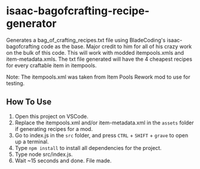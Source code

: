 # isaac-bagofcrafting-recipe-generator
Generates a bag_of_crafting_recipes.txt file using BladeCoding's isaac-bagofcrafting code as the base. Major credit to him for all of his crazy work on the bulk of this code. This will work with modded itempools.xmls and item-metadata.xmls. The txt file generated will have the 4 cheapest recipes for every craftable item in itempools.

Note: The itempools.xml was taken from Item Pools Rework mod to use for testing. 

## How To Use
1) Open this project on VSCode.
2) Replace the itempools.xml and/or item-metadata.xml in the `assets` folder if generating recipes for a mod.
3) Go to index.js in the `src` folder, and press `CTRL` + `SHIFT` + `grave` to open up a terminal.
4) Type `npm install` to install all dependencies for the project.
5) Type node src/index.js.
6) Wait ~15 seconds and done. File made.
